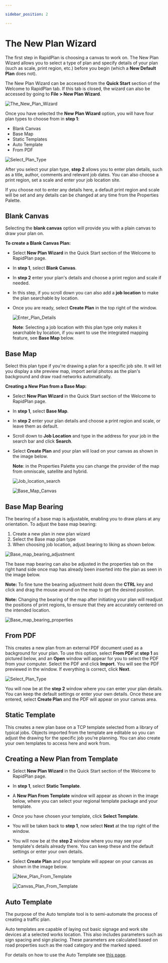 ```yaml
---

sidebar_position: 2

---
```

# The New Plan Wizard

The first step in RapidPlan is choosing a canvas to work on. The New Plan Wizard allows you to select a type of plan and specify details of your plan (such as scale, print region, etc.) before you begin (which a **New Default Plan** does not).

The New Plan Wizard can be accessed from the **Quick Start** section of the Welcome to RapidPlan tab. If this tab is closed, the wizard can also be accessed by going to **File > New Plan Wizard**.

![The_New_Plan_Wizard](./assets/The_New_Plan_Wizard.png)

Once you have selected the **New Plan Wizard** option, you will have four plan types to choose from in **step 1**:

- Blank Canvas
- Base Map
- Static Templates
- Auto Template
- From PDF

![Select_Plan_Type](./assets/Select_Plan_Type.png)

After you select your plan type, **step 2** allows you to enter plan details, such as a title, author, comments and relevant job dates. You can also choose a print region, set a scale and enter your job location site.

If you choose not to enter any details here, a default print region and scale will be set and any details can be changed at any time from the Properties Palette.

## Blank Canvas

Selecting the **blank canvas** option will provide you with a plain canvas to draw your plan on.

**To create a Blank Canvas Plan:**

- Select **New Plan Wizard** in the Quick Start section of the Welcome to RapidPlan page.
- In **step 1**, select **Blank Canvas**.
- In **step 2** enter your plan's details and choose a print region and scale if needed.
- In this step, if you scroll down you can also add a **job location** to make the plan searchable by location.
- Once you are ready, select **Create Plan** in the top right of the window.

    ![Enter_Plan_Details](./assets/Enter_Plan_Details.png)

    **Note**: Selecting a job location with this plan type only makes it searchable by location, if you want to use the integrated mapping feature, see **Base Map** below.

## Base Map

Select this plan type if you're drawing a plan for a specific job site. It will let you display a site preview map, import aerial photos as the plan's background and draw road networks automatically.

**Creating a New Plan from a Base Map:**

- Select **New Plan Wizard** in the Quick Start section of the Welcome to RapidPlan page.
- In **step 1**, select **Base Map**.
- In **step 2** enter your plan details and choose a print region and scale, or leave them as default.
- Scroll down to **Job Location** and type in the address for your job in the search bar and click **Search**.
- Select **Create Plan** and your plan will load on your canvas as shown in the image below.

    **Note**: in the Properties Palette you can change the provider of the map from omniscale, satellite and hybrid.

    ![Job_location_search](./assets/Job_location_search.png)

    ![Base_Map_Canvas](./assets/Base_Map_Canvas.jpg)

## Base Map Bearing

The bearing of a base map is adjustable, enabling you to draw plans at any orientation. To adjust the base map bearing:

1. Create a new plan in new plan wizard
2. Select the Base map plan type
3. When choosing job location, adjust bearing to liking as shown below.

![Base_map_bearing_adjustment](./assets/Base_map_bearing_adjustment.png)

The base map bearing can also be adjusted in the properties tab on the right hand side once map has already been inserted into the plan as seen in the image below.

**Note:** To fine tune the bearing adjustment hold down the **CTRL** key and click and drag the mouse around on the map to get the desired position.

**Note:** Changing the bearing of the map after initiating your plan will readjust the positions of print regions, to ensure that they are accurately centered on the intended location.

![Base_map_bearing_properties](./assets/Base_map_bearing_properties.png)

## From PDF

This creates a new plan from an external PDF document used as a background for your plan. To use this option, select **From PDF** at **step 1** as pictured below, and an **Open** window will appear for you to select the PDF from your computer. Select the PDF and click **Import**. You will see the PDF previewed in the window. If everything is correct, click **Next**.

![Select_Plan_Type](./assets/Select_Plan_Type.png)

You will now be at the **step 2** window where you can enter your plan details. You can keep the default settings or enter your own details. Once these are entered, select **Create Plan** and the PDF will appear on your canvas area.

## Static Template

This creates a new plan base on a TCP template selected from a library of typical jobs. Objects imported from the template are editable so you can adjust the drawing for the specific job you're planning. You can also create your own templates to access here and work from.

## Creating a New Plan from Template

- Select **New Plan Wizard** in the Quick Start section of the Welcome to RapidPlan page.
- In **step 1**, select **Static Template**.
- A **New Plan From Template** window will appear as shown in the image below, where you can select your regional template package and your template.
- Once you have chosen your template, click **Select Template**.
- You will be taken back to **step 1**, now select **Next** at the top right of the window.
- You will now be at the **step 2** window where you may see your template's details already there. You can keep these and the default settings or enter your own details.
- Select **Create Plan** and your template will appear on your canvas  as shown in the image below.

    ![New_Plan_From_Template](./assets/New_Plan_From_Template.png)

    ![Canvas_Plan_From_Template](./assets/Canvas_Plan_From_Template.png)

## Auto Template

The purpose of the Auto template tool is to semi-automate the process of creating a traffic plan.

Auto templates are capable of laying out basic signage and work site devices at a selected works location.
This also includes parameters such as sign spacing and sign placing. These parameters are calculated based on road properties such as the road category and the marked speed.

For details on how to use the Auto Template see [this page](./auto-template.md).
